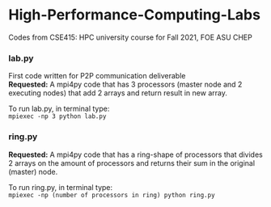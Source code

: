 # High-Performance-Computing-Labs
Codes from CSE415:  HPC university course for Fall 2021, FOE ASU CHEP
<br/>
### lab.py  
 First code written for P2P communication deliverable  
 **Requested:** A mpi4py code that has 3 processors (master node and 2 executing nodes) that add 2 arrays and return result in new array.  
 
 To run lab.py, in terminal type:  
 `mpiexec -np 3 python lab.py`

### ring.py  
 **Requested:** A mpi4py code that has a ring-shape of processors that divides 2 arrays on the amount of processors and returns their sum in the original (master) node.
 
 To run ring.py, in terminal type:  
 `mpiexec -np (number of processors in ring) python ring.py`
